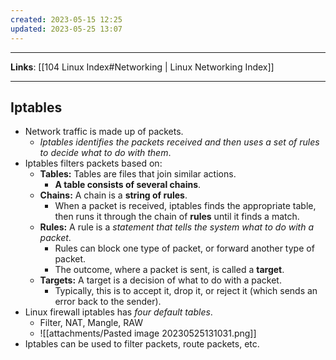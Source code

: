 ```yaml
---
created: 2023-05-15 12:25
updated: 2023-05-25 13:07
---
```

---
**Links**: [[104 Linux Index#Networking | Linux Networking Index]]

---
## Iptables
- Network traffic is made up of packets. 
	- *Iptables identifies the packets received and then uses a set of rules to decide what to do with them*.
- Iptables filters packets based on:
	- **Tables:** Tables are files that join similar actions. 
		- **A table consists of several chains**.
	- **Chains:** A chain is a **string of rules**. 
		- When a packet is received, iptables finds the appropriate table, then runs it through the chain of **rules** until it finds a match.
	- **Rules:** A rule is a *statement that tells the system what to do with a packet*. 
		- Rules can block one type of packet, or forward another type of packet. 
		- The outcome, where a packet is sent, is called a **target**.
	- **Targets:** A target is a decision of what to do with a packet. 
		- Typically, this is to accept it, drop it, or reject it (which sends an error back to the sender).
- Linux firewall iptables has *four default tables*.
	- Filter, NAT, Mangle, RAW
	- ![[attachments/Pasted image 20230525131031.png]]
- Iptables can be used to filter packets, route packets, etc.